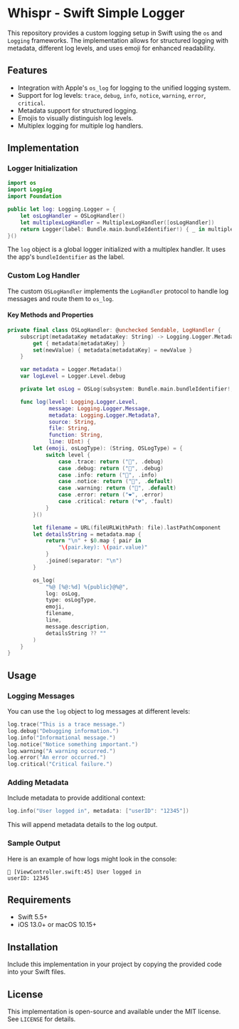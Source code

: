 # Whispr - Swift Simple Logger

This repository provides a custom logging setup in Swift using the `os` and `Logging` frameworks. The implementation allows for structured logging with metadata, different log levels, and uses emoji for enhanced readability.

## Features
- Integration with Apple's `os_log` for logging to the unified logging system.
- Support for log levels: `trace`, `debug`, `info`, `notice`, `warning`, `error`, `critical`.
- Metadata support for structured logging.
- Emojis to visually distinguish log levels.
- Multiplex logging for multiple log handlers.

## Implementation
### Logger Initialization
```swift
import os
import Logging
import Foundation

public let log: Logging.Logger = {
    let osLogHandler = OSLogHandler()
    let multiplexLogHandler = MultiplexLogHandler([osLogHandler])
    return Logger(label: Bundle.main.bundleIdentifier!) { _ in multiplexLogHandler }
}()
```
The `log` object is a global logger initialized with a multiplex handler. It uses the app's `bundleIdentifier` as the label.

### Custom Log Handler
The custom `OSLogHandler` implements the `LogHandler` protocol to handle log messages and route them to `os_log`.

#### Key Methods and Properties
```swift
private final class OSLogHandler: @unchecked Sendable, LogHandler {
    subscript(metadataKey metadataKey: String) -> Logging.Logger.Metadata.Value? {
        get { metadata[metadataKey] }
        set(newValue) { metadata[metadataKey] = newValue }
    }

    var metadata = Logger.Metadata()
    var logLevel = Logger.Level.debug

    private let osLog = OSLog(subsystem: Bundle.main.bundleIdentifier!, category: "app")

    func log(level: Logging.Logger.Level,
             message: Logging.Logger.Message,
             metadata: Logging.Logger.Metadata?,
             source: String,
             file: String,
             function: String,
             line: UInt) {
        let (emoji, osLogType): (String, OSLogType) = {
            switch level {
                case .trace: return ("🖤", .debug)
                case .debug: return ("💚", .debug)
                case .info: return ("💙", .info)
                case .notice: return ("💜", .default)
                case .warning: return ("💛", .default)
                case .error: return ("❤️", .error)
                case .critical: return ("💔", .fault)
            }
        }()

        let filename = URL(fileURLWithPath: file).lastPathComponent
        let detailsString = metadata.map {
            return "\n" + $0.map { pair in
                "\(pair.key): \(pair.value)"
            }
            .joined(separator: "\n")
        }

        os_log(
            "%@ [%@:%d] %{public}@%@",
            log: osLog,
            type: osLogType,
            emoji,
            filename,
            line,
            message.description,
            detailsString ?? ""
        )
    }
}
```

## Usage
### Logging Messages
You can use the `log` object to log messages at different levels:
```swift
log.trace("This is a trace message.")
log.debug("Debugging information.")
log.info("Informational message.")
log.notice("Notice something important.")
log.warning("A warning occurred.")
log.error("An error occurred.")
log.critical("Critical failure.")
```

### Adding Metadata
Include metadata to provide additional context:
```swift
log.info("User logged in", metadata: ["userID": "12345"])
```
This will append metadata details to the log output.

### Sample Output
Here is an example of how logs might look in the console:
```
💙 [ViewController.swift:45] User logged in
userID: 12345
```

## Requirements
- Swift 5.5+
- iOS 13.0+ or macOS 10.15+

## Installation
Include this implementation in your project by copying the provided code into your Swift files.

## License
This implementation is open-source and available under the MIT license. See `LICENSE` for details.

